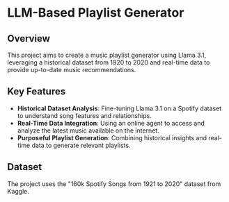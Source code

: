 # LLM-Based Playlist Generator

## Overview
This project aims to create a music playlist generator using Llama 3.1, leveraging a historical dataset from 1920 to 2020 and real-time data to provide up-to-date music recommendations.

## Key Features
- **Historical Dataset Analysis**: Fine-tuning Llama 3.1 on a Spotify dataset to understand song features and relationships.
- **Real-Time Data Integration**: Using an online agent to access and analyze the latest music available on the internet.
- **Purposeful Playlist Generation**: Combining historical insights and real-time data to generate relevant playlists.

## Dataset
The project uses the "160k Spotify Songs from 1921 to 2020" dataset from Kaggle.
